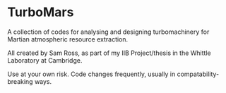 # TurboMars

A collection of codes for analysing and designing turbomachinery for Martian atmospheric resource extraction.

All created by Sam Ross, as part of my IIB Project/thesis in the Whittle Laboratory at Cambridge.

Use at your own risk. Code changes frequently, usually in compatability-breaking ways.
 
